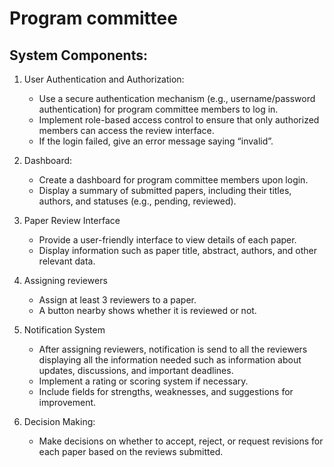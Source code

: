 # Program committee

## System Components:

1. User Authentication and Authorization:
    - Use a secure authentication mechanism (e.g., username/password authentication)      for program committee members to log in.
   - Implement role-based access control to ensure that only authorized members can          access the review interface.
   - If the login failed, give an error message saying “invalid”.

2. Dashboard:
   - Create a dashboard for program committee members upon login.
   - Display a summary of submitted papers, including their titles, authors, and statuses          (e.g., pending, reviewed).

3. Paper Review Interface
   - Provide a user-friendly interface to view details of each paper.
   - Display information such as paper title, abstract, authors, and other relevant data.

4. Assigning reviewers
    - Assign at least 3 reviewers to a paper.
    - A button nearby shows whether it is reviewed or not.

5. Notification System
    - After assigning reviewers, notification is send to all the reviewers displaying all the information needed such as information  about updates, discussions, and important deadlines.
    - Implement a rating or scoring system if necessary.
    - Include fields for strengths, weaknesses, and suggestions for improvement.

6. Decision Making:
   - Make decisions on whether to accept, reject, or request revisions for each paper based on the reviews submitted.
